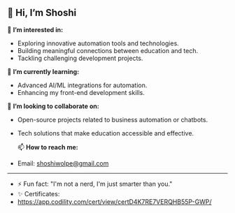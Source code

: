 ## 👋 Hi, I’m Shoshi

👀 **I’m interested in:**
- Exploring innovative automation tools and technologies.  
- Building meaningful connections between education and tech.  
- Tackling challenging development projects.  

🌱 **I’m currently learning:**  
- Advanced AI/ML integrations for automation.  
- Enhancing my front-end development skills.  

💞️ **I’m looking to collaborate on:**  
- Open-source projects related to business automation or chatbots.  
- Tech solutions that make education accessible and effective.

  📫 **How to reach me:**  
- Email: shoshiwolpe@gmail.com

---
- ⚡ Fun fact: "I'm not a nerd, I'm just smarter than you."
- ✨ Certificates:
- https://app.codility.com/cert/view/certD4K7RE7VERQHB55P-GWP/

<!---
## 📂 Projects  
Check out some of my work:  
- 🛠️ **Project 1**: Automating repetitive business tasks.  
- 🤖 **Project 2**: Chatbot integration for customer support.  
- 📊 **Project 3**: CRM enhancements for client management.
--->
<!---
shoshiGit/shoshiGit is a ✨ special ✨ repository because its `README.md` (this file) appears on your GitHub profile.
You can click the Preview link to take a look at your changes.
--->
